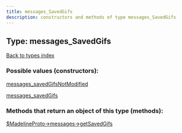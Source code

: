 ```yaml
---
title: messages_SavedGifs
description: constructors and methods of type messages_SavedGifs
---
```

## Type: messages\_SavedGifs  
[Back to types index](index.md)



### Possible values (constructors):

[messages\_savedGifsNotModified](../constructors/messages_savedGifsNotModified.md)  

[messages\_savedGifs](../constructors/messages_savedGifs.md)  



### Methods that return an object of this type (methods):

[$MadelineProto->messages->getSavedGifs](../methods/messages_getSavedGifs.md)  



